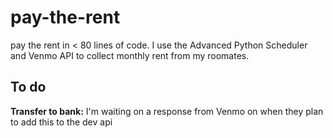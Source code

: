 # pay-the-rent
pay the rent in &lt; 80 lines of code. I use the Advanced Python Scheduler and Venmo API to collect monthly rent from my roomates.



## To do
**Transfer to bank:** I'm waiting on a response from Venmo on when they plan to add this to the dev api